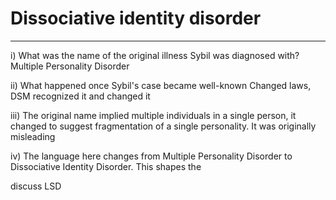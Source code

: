 # Dissociative identity disorder
---
i) What was the name of the original illness Sybil was diagnosed with?
Multiple Personality Disorder

ii) What happened once Sybil's case became well-known
Changed laws, DSM recognized it and changed it

iii) The original name implied multiple individuals in a single person, it changed to suggest fragmentation of a single personality. It was originally misleading

iv) The language here changes from Multiple Personality Disorder to Dissociative Identity Disorder. This shapes the 

discuss LSD
